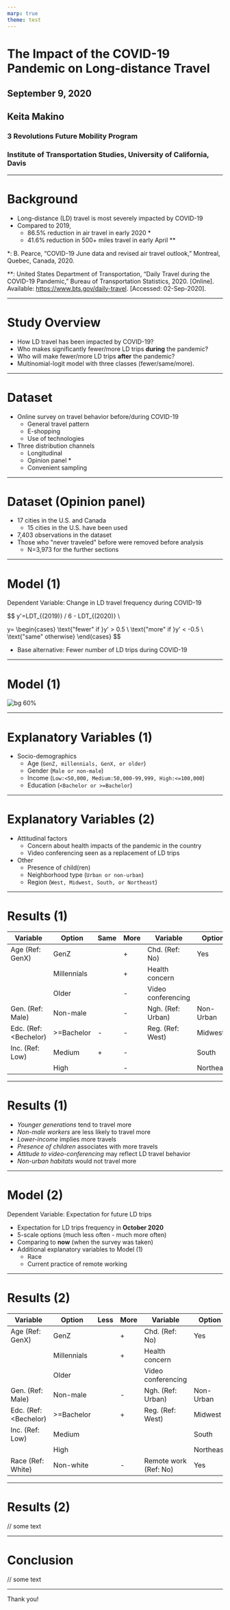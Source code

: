 ```yaml
---
marp: true
theme: test
---
```


<!--
_class: title
-->

# The Impact of the COVID-19 Pandemic on Long-distance Travel

## September 9, 2020

## Keita Makino

### 3 Revolutions Future Mobility Program

### Institute of Transportation Studies, University of California, Davis

<!--
Hello everyone, this is Keita Makino from 3 Revolutions Future Mobility.

Today I'd like to give a quick review on the changes of long-distance travels due to the COVID-19 pandemic, which Grant has already given the overview about in the first presentation.

-->

---

<!--
class: slides
-->

# Background

- Long-distance (LD) travel is most severely impacted by COVID-19
- Compared to 2019,
  - 86.5% reduction in air travel in early 2020 \*
  - 41.6% reduction in 500+ miles travel in early April \*\*

<div class="footer">
*: B. Pearce, “COVID-19 June data and revised air travel outlook,” Montreal, Quebec, Canada, 2020.

\*\*: United States Department of Transportation, “Daily Travel during the COVID-19 Pandemic,” Bureau of Transportation Statistics, 2020. [Online]. Available: https://www.bts.gov/daily-travel. [Accessed: 02-Sep-2020].

</div>

<!--
As you may already know, transportation and people's travel behavior are significantly impacted factors by the COVID-19 disruption. Especially, the long-distance travel, LD travel, is the most severely impacted as it'd bring a higher exposure to the public during the travel.

Almost no one was traveling around for a long distance when the pandemic had come. According to IATA, the International Air Transport Association, the total revenue passenger kilometers significantly dropped from the last year by 86.5% in early 2020. The number of trips for more than 500 miles decreased by 41.6% in April 2020, assessed by the U.S. Department of Transportation.
-->

---

# Study Overview

- How LD travel has been impacted by COVID-19?
- Who makes significantly fewer/more LD trips **during** the pandemic?
- Who will make fewer/more LD trips **after** the pandemic?
- Multinomial-logit model with three classes (fewer/same/more).

<!--
Given these facts, our research questions are listed as this. First of all, certainly, we have investigated how the pandemic impacted the LD-travel behavior.

Next, we made a close look at the underlying factors with which the pandemic affected the "current" behavior of different cohorts in the U.S.

Also, we made a similar analysis in the "future" motivation for the LD travel. In each analysis, the survey participants were classified into three groups: who made, or will make, fewer trips than the previous time frame, the same amount of trips, or more trips.

We adopted a multinomial-logit model with the three levels of the dependent variable.
-->

---

# Dataset

- Online survey on travel behavior before/during COVID-19
  - General travel pattern
  - E-shopping
  - Use of technologies
- Three distribution channels
  - Longitudinal
  - Opinion panel \*
  - Convenient sampling

<!--
As
-->

---

# Dataset (Opinion panel)

- 17 cities in the U.S. and Canada
  - 15 cities in the U.S. have been used
- 7,403 observations in the dataset
- Those who "never traveled" before were removed before analysis
  - N=3,973 for the further sections

---

# Model (1)

Dependent Variable: Change in LD travel frequency during COVID-19

$$
y'=LDT_{(2019)} / 6 - LDT_{(2020)} \\

y= \begin{cases}
\text{"fewer" if }y' > 0.5 \\
\text{"more" if }y' < -0.5 \\
\text{"same" otherwise}
\end{cases}
$$

- Base alternative: Fewer number of LD trips during COVID-19

---

# Model (1)

![bg 60%](./histogram.png)

---

# Explanatory Variables (1)

- Socio-demographics
  - Age (`GenZ, millennials, GenX, or older`)
  - Gender (`Male or non-male`)
  - Income (`Low:<50,000, Medium:50,000-99,999, High:<=100,000`)
  - Education (`<Bachelor or >=Bachelor`)

---

# Explanatory Variables (2)

- Attitudinal factors
  - Concern about health impacts of the pandemic in the country
  - Video conferencing seen as a replacement of LD trips
- Other
  - Presence of child(ren)
  - Neighborhood type (`Urban or non-urban`)
  - Region (`West, Midwest, South, or Northeast`)

---

# Results (1)

| Variable              | Option      | Same                       | More                       | Variable           | Option    | Same | More                       |
| --------------------- | ----------- | -------------------------- | -------------------------- | ------------------ | --------- | ---- | -------------------------- |
| Age (Ref: GenX)       | GenZ        |                            | <div class="plus">+</div>  | Chd. (Ref: No)     | Yes       |      | <div class="plus">+</div>  |
|                       | Millennials |                            | <div class="plus">+</div>  | Health concern     |           |      | <div class="minus">-</div> |
|                       | Older       |                            | <div class="minus">-</div> | Video conferencing |           |      | <div class="plus">+</div>  |
| Gen. (Ref: Male)      | Non-male    | <div class="plus"></div>   | <div class="minus">-</div> | Ngh. (Ref: Urban)  | Non-Urban |      | <div class="minus">-</div> |
| Edc. (Ref: <Bechelor) | >=Bachelor  | <div class="minus">-</div> | <div class="minus">-</div> | Reg. (Ref: West)   | Midwest   |      |                            |
| Inc. (Ref: Low)       | Medium      | <div class="plus">+</div>  | <div class="minus">-</div> |                    | South     |      |                            |
|                       | High        |                            | <div class="minus">-</div> |                    | Northeast |      |                            |

---

# Results (1)

- _Younger generations_ tend to travel more
- _Non-male workers_ are less likely to travel more
- _Lower-income_ implies more travels
- _Presence of children_ associates with more travels
- _Attitude to video-conferencing_ may reflect LD travel behavior
- _Non-urban habitats_ would not travel more

---

# Model (2)

Dependent Variable: Expectation for future LD trips

- Expectation for LD trips frequency in **October 2020**
- 5-scale options (much less often - much more often)
- Comparing to **now** (when the survey was taken)
- Additional explanatory variables to Model (1)
  - Race
  - Current practice of remote working

---

# Results (2)

| Variable              | Option      | Less | More                       | Variable              | Option    | Less                       | More                       |
| --------------------- | ----------- | ---- | -------------------------- | --------------------- | --------- | -------------------------- | -------------------------- |
| Age (Ref: GenX)       | GenZ        |      | <div class="plus">+</div>  | Chd. (Ref: No)        | Yes       | <div class="plus">+</div>  | <div class="plus">+</div>  |
|                       | Millennials |      | <div class="plus">+</div>  | Health concern        |           | <div class="plus">+</div>  | <div class="plus">+</div>  |
|                       | Older       |      |                            | Video conferencing    |           |                            | <div class="plus">+</div>  |
| Gen. (Ref: Male)      | Non-male    |      | <div class="minus">-</div> | Ngh. (Ref: Urban)     | Non-Urban |                            | <div class="minus">-</div> |
| Edc. (Ref: <Bechelor) | >=Bachelor  |      | <div class="plus">+</div>  | Reg. (Ref: West)      | Midwest   |                            | <div class="plus">+</div>  |
| Inc. (Ref: Low)       | Medium      |      |                            |                       | South     | <div class="plus">+</div>  | <div class="plus">+</div>  |
|                       | High        |      |                            |                       | Northeast |                            |                            |
| Race (Ref: White)     | Non-white   |      | <div class="minus">-</div> | Remote work (Ref: No) | Yes       | <div class="minus">-</div> | <div class="plus">+</div>  |

---

# Results (2)

// some text

---

# Conclusion

// some text

---

<!--
_class: plain
-->

Thank you!
